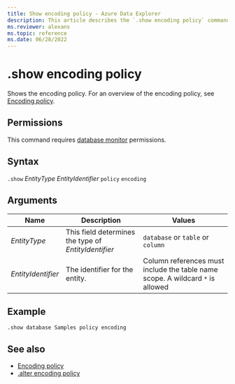 ```yaml
---
title: Show encoding policy - Azure Data Explorer
description: This article describes the `.show encoding policy` command in Azure Data Explorer.
ms.reviewer: alexans
ms.topic: reference
ms.date: 06/28/2022
---
```

# .show encoding policy

Shows the encoding policy. For an overview of the encoding policy, see [Encoding policy](encoding-policy.md).

## Permissions

This command requires [database monitor](../management/access-control/role-based-access-control.md) permissions.

## Syntax

`.show` *EntityType* *EntityIdentifier* `policy` `encoding`

## Arguments

Name | Description | Values
---|---|---
| *EntityType*| This field determines the type of *EntityIdentifier* |`database` or `table` or `column`
|*EntityIdentifier* | The identifier for the entity. | Column references must include the table name scope. A wildcard `*` is allowed |

## Example

```kusto
.show database Samples policy encoding
```

## See also

* [Encoding policy](encoding-policy.md)
* [.alter encoding policy](alter-encoding-policy.md)
